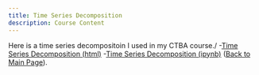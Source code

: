 ```yaml
---
title: Time Series Decomposition
description: Course Content
---
```

Here is a time series decompositoin I used in my CTBA course./
-[Time Series Decomposition (html)](TimeSeries-2.html)
-[Time Series Decomposition (ipynb)](TimeSeries-2.ipynb)
([Back to Main Page](https://ktjones01.github.io/)).
